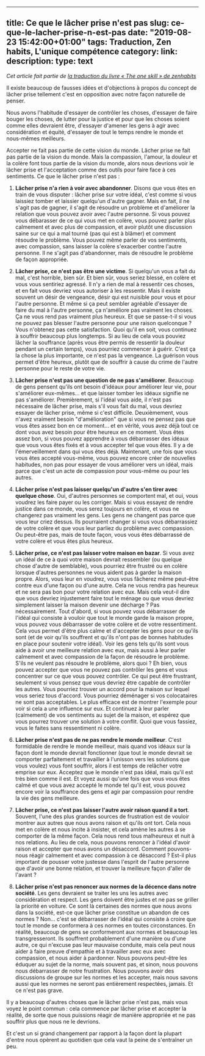 
---
title: Ce que le lâcher prise n'est pas
slug: ce-que-le-lacher-prise-n-est-pas
date: "2019-08-23 15:42:00+01:00"
tags: Traduction, Zen habits, L'unique compétence
category: 
link: 
description: 
type: text
---

_Cet article fait partie de [la traduction du livre « The one skill » de zenhabits](/blog/traduction-du-livre-the-one-skill-de-zenhabits/)_


Il existe beaucoup de fausses idées et d'objections à propos du concept de lâcher prise tellement c'est en opposition avec notre façon naturelle de penser.


Nous avons l'habitude d'essayer de contrôler les choses, d'essayer de faire bouger les choses, de lutter pour la justice et pour que les choses soient comme elles devraient être, d'essayer d'amener les gens à agir avec considération et équité, d'essayer de tout le temps rendre le monde et nous-mêmes meilleurs.

<!-- TEASER_END -->

Accepter ne fait pas partie de cette vision du monde. Lâcher prise ne fait pas partie de la vision du monde. Mais la compassion, l'amour, la douleur et la colère font tous partie de la vision du monde, alors nous devrions voir le lâcher prise et l'acceptation comme des outils pour faire face à ces sentiments. Ce que le lâcher prise n'est pas :

1. __Lâcher prise n'a rien à voir avec abandonner__. Disons que vous êtes en train de vous disputer : lâcher prise sur votre idéal, c'est comme si vous laissiez tomber et laissier quelqu'un d'autre gagner. Mais en fait, il ne s'agit pas de gagner, il s'agit de résoudre un problème et d'améliorer la relation que vous pouvez avoir avec l'autre personne. Si vous pouvez vous débarasser de ce qui vous met en colère, vous pouvez parler plus calmement et avec plus de compassion, et avoir plutôt une discussion saine sur ce qui a mal tourné (pas qui est à blâmer) et comment résoudre le problème. Vous pouvez même parler de vos sentiments, avec compassion, sans laisser la colère s'exacerber contre l'autre personne. Il ne s'agit pas d'abandonner, mais de résoudre le problème de façon appropriée.

2. __Lâcher prise, ce n'est pas être une victime__. Si quelqu'un vous a fait du mal, c'est horrible, bien sûr. Et bien sûr, vous seriez blessé, en colère et vous vous sentiriez agressé. Il n'y a rien de mal à ressentir ces choses, et en fait vous devriez vous autoriser à les ressentir. Mais il existe souvent un désir de vengeance, désir qui est nuisible pour vous et pour l'autre personne. Et même si ça peut sembler agréable d'essayer de faire du mal à l'autre personne, ça n'améliore pas vraiment les choses. Ça ne vous rend pas vraiment plus heureux. Et que se passe-t-il si vous ne pouvez pas blesser l'autre personne pour une raison quelconque ? Vous n'obtenez pas cette satisfaction. Quoi qu'il en soit, vous continuez à souffrir beaucoup plus longtemps. Si au lieu de cela vous pouviez lâcher la souffrance (après vous être permis de ressentir la douleur pendant un certain temps), vous pourriez commencer à guérir. C'est ça la chose la plus importante, ce n'est pas la vengeance. La guérison vous permet d'être heureux, plutôt que de souffrir à cause du crime de l'autre personne pour le reste de votre vie.

3. __Lâcher prise n'est pas une question de ne pas s'améliorer__.  Beaucoup de gens pensent qu'ils ont besoin d'idéaux pour améliorer leur vie, pour s'améliorer eux-mêmes... et que laisser tomber les idéaux signifie ne pas s'améliorer. Premièrement, si l'idéal vous aide, il n'est pas nécessaire de lâcher prise, mais s'il vous fait du mal, vous devriez essayer de lâcher prise, même si c'est difficile. Deuxièmement, vous n'avez vraiment besoin "d'amélioration" que si vous ne pensez pas que vous êtes assez bon en ce moment... et en vérité, vous avez déjà tout ce dont vous avez besoin pour être heureux en ce moment. Vous êtes assez bon, si vous pouvez apprendre à vous débarrasser des idéaux que vous vous êtes fixés et à vous accepter tel que vous êtes. Il y a de l'émerveillement dans qui vous êtes déjà. Maintenant, une fois que vous vous êtes accepté vous-même, vous pouvez encore créer de nouvelles habitudes, non pas pour essayer de vous améliorer vers un idéal, mais parce que c'est un acte de compassion pour vous-même ou pour les autres.

4. __Lâcher prise n'est pas laisser quelqu'un d'autre s'en tirer avec quelque chose__. Oui, d'autres personnes se comportent mal, et oui, vous voudrez les faire payer ou les corriger. Mais si vous essayez de rendre justice dans ce monde, vous serez toujours en colère, et vous ne changerez pas vraiment les gens. Les gens ne changent pas parce que vous leur criez dessus. Ils pourraient changer si vous vous débarrassiez de votre colère et que vous leur parliez du problème avec compassion. Ou peut-être pas, mais de toute façon, vous vous êtes débarrassé de votre colère et vous êtes plus heureux.

5. __Lâcher prise, ce n'est pas laisser votre maison en bazar__. Si vous avez un idéal de ce à quoi votre maison devrait ressembler (ou quelque chose d'autre de semblable), vous pourriez être frustré ou en colère lorsque d'autres personnes ne vous aident pas à garder la maison propre. Alors, vous leur en voudrez, vous vous fâcherez même peut-être contre eux d'une façon ou d'une autre. Cela ne vous rendra pas heureux et ne sera pas bon pour votre relation avec eux. Mais cela veut-il dire que vous devriez injustement faire tout le ménage ou que vous devriez simplement laisser la maison devenir une décharge ? Pas nécessairement. Tout d'abord, si vous pouvez vous débarrasser de l'idéal qui consiste à vouloir que tout le monde garde la maison propre, vous pouvez vous débarrasser de votre colère et de votre ressentiment. Cela vous permet d'être plus calme et d'accepter les gens pour ce qu'ils sont (et de voir qu'ils souffrent et qu'ils n'ont pas de bonnes habitudes en place pour soutenir votre idéal). Voir les gens tels qu'ils sont vous aide à avoir une meilleure relation avec eux, mais aussi à leur parler calmement et avec compassion de la façon de résoudre le problème. S'ils ne veulent pas résoudre le problème, alors quoi ? Eh bien, vous pouvez accepter que vous ne pouvez pas contrôler les gens et vous concentrer sur ce que vous pouvez contrôler. Ce qui peut être frustrant, seulement si vous pensez que vous devriez être capable de contrôler les autres. Vous pourriez trouver un accord pour la maison sur lequel vous seriez tous d'accord. Vous pourriez déménager si vos colocataires ne sont pas acceptables. Le plus efficace est de montrer l'exemple pour voir si cela a une influence sur eux. Et continuez à leur parler (calmement) de vos sentiments au sujet de la maison, et espérez que vous pourrez trouver une solution à votre conflit. Quoi que vous fassiez, vous le faites sans ressentiment ni colère.

6. __Lâcher prise n'est pas de ne pas rendre le monde meilleur__. C'est formidable de rendre le monde meilleur, mais quand vos idéaux sur la façon dont le monde devrait fonctionner (que tout le monde devrait se comporter parfaitement et travailler à l'unisson vers les solutions que vous voulez) vous font souffrir, alors il est temps de relâcher votre emprise sur eux. Acceptez que le monde n'est pas idéal, mais qu'il est très bien comme il est. Et voyez aussi qu'une fois que vous vous êtes calmé et que vous avez accepté le monde tel qu'il est, vous pouvez encore voir la souffrance des gens et agir par compassion pour rendre la vie des gens meilleure.


7. __Lâcher prise, ce n'est pas laisser l'autre avoir raison quand il a tort__. Souvent, l'une des plus grandes sources de frustration est de vouloir montrer aux autres que nous avons raison et qu'ils ont tort. Cela nous met en colère et nous incite à insister, et cela amène les autres à se comporter de la même façon. Cela nous rend tous malheureux et nuit à nos relations. Au lieu de cela, nous pouvons renoncer à l'idéal d'avoir raison et accepter que nous avons un désaccord. Comment pouvons-nous réagir calmement et avec compassion à ce désaccord ? Est-il plus important de pousser votre justesse dans l'esprit de l'autre personne que d'avoir une bonne relation, et trouver la meilleure façon d'aller de l'avant ?

8. __Lâcher prise n'est pas renoncer aux normes de la décence dans notre société__. Les gens devraient se traiter les uns les autres avec considération et respect. Les gens doivent être justes et ne pas se griller la priorité en voiture. Ce sont là certaines des normes que nous avons dans la société, est-ce que lâcher prise constitue un abandon de ces normes ? Non... c'est se débarrasser de l'idéal qui consiste à croire que tout le monde se conformera à ces normes en toutes circonstances. En réalité, beaucoup de gens se conformeront aux normes et beaucoup les transgresseront. Ils souffrent probablement d'une manière ou d'une autre, ce qui n'excuse pas leur mauvaise conduite, mais cela peut nous aider à faire preuve d'empathie et à travailler avec eux avec compassion, et nous aider à pardonner. Nous pouvons peut-être les éduquer au sujet de la norme, mais souvent pas, et sinon, nous pouvons nous débarrasser de notre frustration. Nous pouvons avoir des discussions de groupe sur les normes et les accepter, mais nous savons aussi que les normes ne seront pas entièrement respectées, jamais. Et ce n'est pas grave.


Il y a beaucoup d'autres choses que le lâcher prise n'est pas, mais vous voyez le point commun : cela commence par lâcher prise et accepter la réalité, de sorte que nous puissions réagir de manière appropriée et ne pas souffrir plus que nous ne le devrions.

Et c'est un si grand changement par rapport à la façon dont la plupart d'entre nous opèrent au quotidien que cela vaut la peine de s'entraîner un peu.

